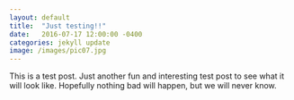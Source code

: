 ```yaml
---
layout: default
title:  "Just testing!!"
date:   2016-07-17 12:00:00 -0400
categories: jekyll update
image: /images/pic07.jpg
---
```

This is a test post. Just another fun and interesting test post to see what it will look like.
Hopefully nothing bad will happen, but we will never know.
